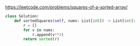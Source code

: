 https://leetcode.com/problems/squares-of-a-sorted-array/

```python
class Solution:
    def sortedSquares(self, nums: List[int]) -> List[int]:
        r = []
        for v in nums:
            r.append(v**2)
        return sorted(r)
```

